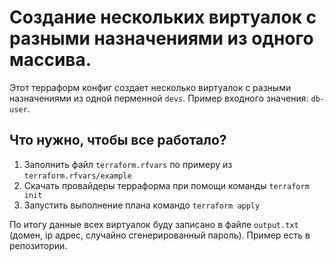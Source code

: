 # Создание нескольких виртуалок с разными назначениями из одного массива.
Этот терраформ конфиг создает несколько виртуалок с разными назначениями из одной перменной `devs`. Пример входного значения: `db-user`.
## Что нужно, чтобы все работало?
1. Заполнить файл `terraform.rfvars` по примеру из `terraform.rfvars/example`
2. Скачать провайдеры терраформа при помощи команды `terraform init`
3. Запустить выполнение плана командо `terraform apply`

По итогу данные всех виртуалок буду записано в файле `output.txt` (домен, ip адрес, случайно сгенерированный пароль). Пример есть в репозитории.
